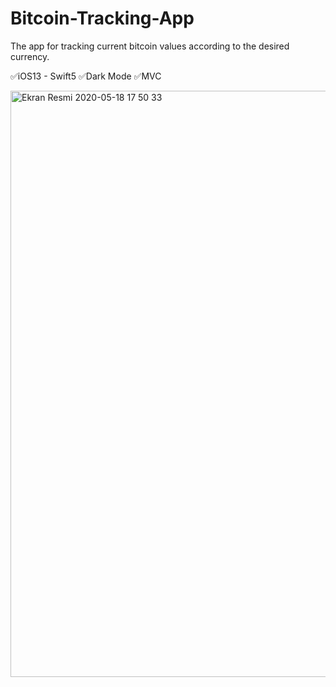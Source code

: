 # Bitcoin-Tracking-App
The app for tracking current bitcoin values according to the desired currency.

✅iOS13 - Swift5
✅Dark Mode
✅MVC

<img width="938" alt="Ekran Resmi 2020-05-18 17 50 33" src="https://user-images.githubusercontent.com/32302808/82227210-1c453900-9930-11ea-889e-ddb902bef686.png">
